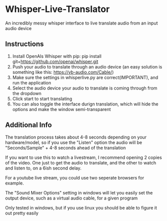 # Whisper-Live-Translator

An incredibly messy whisper interface to live translate audio from an input audio device

## Instructions

1) Install OpenAIs Whisper with pip: pip install git+https://github.com/openai/whisper.git 
2) Push your audio to translate through an audio device (an easy solution is something like this: https://vb-audio.com/Cable/)
3) Make sure the settings in whisperlive.py are correct(IMPORTANT), and run the application
4) Select the audio device your audio to translate is coming through from the dropdown
5) Click start to start translating
6) You can also toggle the interface durign translation, which will hide the options and make the window semi-transparent

## Additional Info
The translation process takes about 4-8 seconds depending on your hardware/model, 
  so if you use the "Listen" option the audio will be "Seconds/Sample" + 4-8 seconds ahead of the translation

If you want to use this to watch a livestream, I recommend opening 2 copies of the video.
One just to get the audio to translate, and the other to watch and listen to, on a 6ish second delay.

For a youtube live stream, you could use two seperate browsers for example.

The "Sound Mixer Options" setting in windows will let you easily set the output device, such as a virtual audio cable, for a given program

Only tested in windows, but if you use linux you should be able to figure it out pretty easily
